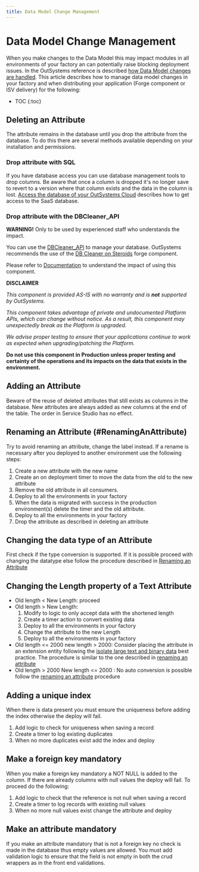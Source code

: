 ```yaml
---
title: Data Model Change Management
---
```


# Data Model Change Management

When you make changes to the Data Model this may impact modules in all environments of your factory an can potentially raise blocking deployment issues.
In the OutSystems reference is described <a href="https://success.outsystems.com/Documentation/11/Reference/OutSystems_Language/Data/Database_Reference/How_Data_Model_Changes_are_Handled" target="_blank">how Data Model changes are handled</a>. This article describes how to manage data model changes in your factory and when distributing your application (Forge component or ISV delivery) for the following:

* TOC
{:toc}

## Deleting an Attribute

The attribute remains in the database until you drop the attribute from the database.
To do this there are several methods available depending on your installation and permissions.

### Drop attribute with SQL

If you have database access you can use database management tools to drop columns. Be aware that once a column is dropped it's no longer save to revert to a version where that column exists and the data in the column is lost.
[Access the database of your OutSystems Cloud](https://success.outsystems.com/Support/Enterprise_Customers/Maintenance_and_Operations/Access_the_database_of_your_OutSystems_Cloud) describes how to get access to the SaaS database.

### Drop attribute with the DBCleaner_API

**WARNING!** Only to be used by experienced staff who understands the impact.

You can use the [DBCleaner_API](https://success.outsystems.com/Documentation/11/Reference/OutSystems_APIs/DbCleaner_API) to manage your database. OutSystems recommends the use of the [DB Cleaner on Steroids](https://www.outsystems.com/forge/component-overview/5018/db-cleaner-on-steroids) forge component.

Please refer to [Documentation](https://www.outsystems.com/forge/Component_Documentation.aspx?ProjectId=5018&ProjectName=db-cleaner-on-steroids) to understand the impact of using this component.

**DISCLAIMER**

_This component is provided AS-IS with no warranty and is **not** supported by OutSystems._

_This component takes advantage of private and undocumented Platform APIs, which can change without notice. As a result, this component may unexpectedly break as the Platform is upgraded._

_We advise proper testing to ensure that your applications continue to work as expected when upgrading/patching the Platform._

**Do not use this component in Production unless proper testing and certainty of the operations and its impacts on the data that exists in the environment.**

## Adding an Attribute

Beware of the reuse of deleted attributes that still exists as columns in the database.
New attributes are always added as new columns at the end of the table. The order in Service Studio has no effect.

## Renaming an Attribute (#RenamingAnAttribute)

Try to avoid renaming an attribute, change the label instead. If a rename is necessary after you deployed to another environment use the following steps:

1. Create a new attribute with the new name
1. Create an on deployment timer to move the data from the old to the new attribute
1. Remove the old attribute in all consumers.
1. Deploy to all the environments in your factory
1. When the data is migrated with success in the production environment(s) delete the timer and the old attribute.
1. Deploy to all the environments in your factory
1. Drop the attribute as described in deleting an attribute

## Changing the data type of an Attribute

First check if the type conversion is supported. If it is possible proceed with changing the datatype else follow the procedure described in [Renaming an Attribute](#RenamingAnAtribute)

## Changing the Length property of a Text Attribute

* Old length < New Length: proceed
* Old length > New Length:
    1. Modify to logic to only accept data with the shortened length
    1. Create a timer action to convert existing data
    1. Deploy to all the environments in your factory
    1. Change the attribute to the new Length
    1. Deploy to all the environments in your factory
* Old length <= 2000 new length > 2000: Consider placing the attribute in an extension entity following the [isolate large text and binary data](https://success.outsystems.com/Documentation/Best_Practices/Performance_and_Monitoring/Performance_Best_Practices_-_Data_model#Isolate_large_text_and_binary_data) best practice. The procedure is similar to the one described in [renaming an attribute](#)
* Old length > 2000 New length <= 2000 : No auto conversion is possible follow the [renaming an attribute](#) procedure

## Adding a unique index

When there is data present you must ensure the uniqueness before adding the index otherwise the deploy will fail.

1. Add logic to check for uniqueness when saving a record
1. Create a timer to log existing duplicates
1. When no more duplicates exist add the index and deploy

## Make a foreign key mandatory

When you make a foreign key mandatory a NOT NULL is added to the column. If there are already columns with null values the deploy will fail. To proceed do the following:

1. Add logic to check that the reference is not null when saving a record
1. Create a timer to log records with existing null values
1. When no more null values exist change the attribute and deploy

## Make an attribute mandatory

If you make an attribute mandatory that is not a foreign key no check is made in the database thus empty values are allowed. You must add validation logic to ensure that the field is not empty in both the crud wrappers as in the front end validations.
